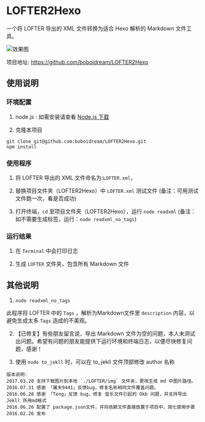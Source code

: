 # LOFTER2Hexo
一个将 LOFTER 导出的 XML 文件转换为适合 Hexo 解析的 Markdown 文件工具。

![效果图](https://github.com/boboidream/LOFTER2Hexo/blob/master/img/2016-02-26.gif)

项目地址: https://github.com/boboidream/LOFTER2Hexo

## 使用说明
### 环境配置
1. node.js : 如需安装请查看 [Node.js 下载](https://nodejs.org/en/download/)

2. 克隆本项目
  ```
  git clone git@github.com:boboidream/LOFTER2Hexo.git
  npm install
  ```

### 使用程序

1. 将 LOFTER 导出的 XML 文件命名为:`LOFTER.xml`，

2. 替换项目文件夹（LOFTER2Hexo）中 `LOFTER.xml` 测试文件 (备注：可用测试文件跑一次，看是否成功)

3. 打开终端，`cd` 至项目文件夹（LOFTER2Hexo），运行 `node readxml` (备注：如不需要生成标签，运行：`node readxml_no_tags`)

### 运行结果

1. 在 `Terminal` 中会打印日志

2. 生成 `LOFTER` 文件夹，包含所有 Markdown 文件

## 其他说明

1. `node readxml_no_tags`

  此程序将 LOFTER 中的 `Tags` ，解析为Markdown文件里 `description` 内容，以避免生成太多 `Tags` 造成的不美观。

2. 【已修复】有些朋友留言说，导出 Markdown 文件为空的问题，本人未测试出问题。希望有问题的朋友能提供下运行环境和终端日志，以便尽快修复问题，感谢！

3. 使用 `node to_jekll` 时，可以在 to_jekll 文件顶部修改 author 名称


```
版本说明:
2017.03.20 支持下载图片到本地 `./LOFTER/img` 文件夹，更改生成 md 中图片路径。
2016.07.31 感谢 「屠夫9441」反馈bug，修复名称相同文件覆盖问题。
2016.06.28 感谢 「Teng」反馈 bug，修复 音乐文件引起的 Okb 问题，并支持导出 Jekll 所用md格式
2016.06.26 配置了 package.json文件，并将依赖文件直接放置于项目中，简化使用步骤
2016.02.26 发布
```

